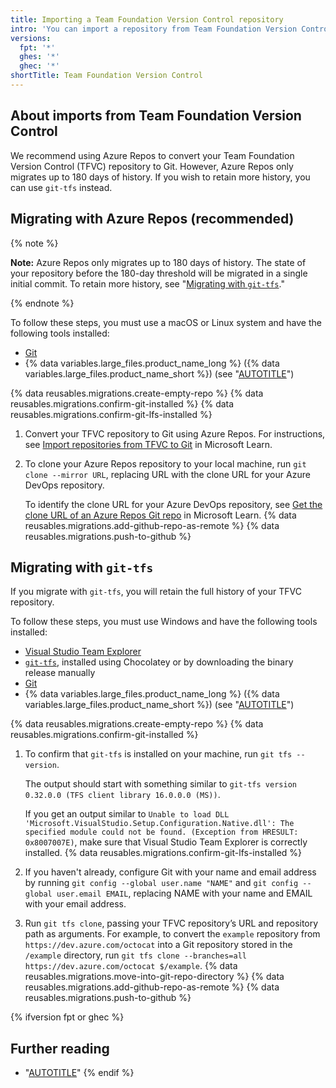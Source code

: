 ```yaml
---
title: Importing a Team Foundation Version Control repository
intro: 'You can import a repository from Team Foundation Version Control (TFVC) by converting the repository to Git, then pushing the Git repository to {% data variables.product.product_name %}.'
versions:
  fpt: '*'
  ghes: '*'
  ghec: '*'
shortTitle: Team Foundation Version Control
---
```


## About imports from Team Foundation Version Control

We recommend using Azure Repos to convert your Team Foundation Version Control (TFVC) repository to Git. However, Azure Repos only migrates up to 180 days of history. If you wish to retain more history, you can use `git-tfs` instead.

## Migrating with Azure Repos (recommended)

{% note %}

**Note:** Azure Repos only migrates up to 180 days of history. The state of your repository before the 180-day threshold will be migrated in a single initial commit. To retain more history, see "[Migrating with `git-tfs`](#migrating-with-git-tfs)."

{% endnote %}

To follow these steps, you must use a macOS or Linux system and have the following tools installed:

- [Git](https://git-scm.com/downloads)
- {% data variables.large_files.product_name_long %} ({% data variables.large_files.product_name_short %}) (see "[AUTOTITLE](/repositories/working-with-files/managing-large-files/installing-git-large-file-storage)")

{% data reusables.migrations.create-empty-repo %}
{% data reusables.migrations.confirm-git-installed %}
{% data reusables.migrations.confirm-git-lfs-installed %}
1. Convert your TFVC repository to Git using Azure Repos. For instructions, see [Import repositories from TFVC to Git](https://learn.microsoft.com/en-us/azure/devops/repos/git/import-from-tfvc?view=azure-devops) in Microsoft Learn.
1. To clone your Azure Repos repository to your local machine, run `git clone --mirror URL`, replacing URL with the clone URL for your Azure DevOps repository.

   To identify the clone URL for your Azure DevOps repository, see [Get the clone URL of an Azure Repos Git repo](https://learn.microsoft.com/en-us/azure/devops/repos/git/clone?view=azure-devops&tabs=visual-studio-2022#get-the-clone-url-of-an-azure-repos-git-repo) in Microsoft Learn.
{% data reusables.migrations.add-github-repo-as-remote %}
{% data reusables.migrations.push-to-github %}

## Migrating with `git-tfs`

If you migrate with `git-tfs`, you will retain the full history of your TFVC repository.

To follow these steps, you must use Windows and have the following tools installed:

- [Visual Studio Team Explorer](https://devblogs.microsoft.com/devops/reintroducing-the-team-explorer-standalone-installer/)
- [`git-tfs`](https://github.com/git-tfs/git-tfs), installed using Chocolatey or by downloading the binary release manually
- [Git](https://git-scm.com/downloads)
- {% data variables.large_files.product_name_long %} ({% data variables.large_files.product_name_short %}) (see "[AUTOTITLE](/repositories/working-with-files/managing-large-files/installing-git-large-file-storage)")

{% data reusables.migrations.create-empty-repo %}
{% data reusables.migrations.confirm-git-installed %}
1. To confirm that `git-tfs` is installed on your machine, run `git tfs --version`.

   The output should start with something similar to `git-tfs version 0.32.0.0 (TFS client library 16.0.0.0 (MS))`.

   If you get an output similar to `Unable to load DLL 'Microsoft.VisualStudio.Setup.Configuration.Native.dll': The specified module could not be found. (Exception from HRESULT: 0x8007007E)`, make sure that Visual Studio Team Explorer is correctly installed.
{% data reusables.migrations.confirm-git-lfs-installed %}
1. If you haven't already, configure Git with your name and email address by running `git config --global user.name "NAME"` and `git config --global user.email EMAIL`, replacing NAME with your name and EMAIL with your email address.
1. Run `git tfs clone`, passing your TFVC repository’s URL and repository path as arguments. For example, to convert the `example` repository from `https://dev.azure.com/octocat` into a Git repository stored in the `/example` directory, run `git tfs clone --branches=all https://dev.azure.com/octocat $/example`.
{% data reusables.migrations.move-into-git-repo-directory %}
{% data reusables.migrations.add-github-repo-as-remote %}
{% data reusables.migrations.push-to-github %}

{% ifversion fpt or ghec %}

## Further reading

- "[AUTOTITLE](/get-started/using-git/troubleshooting-the-2-gb-push-limit)"
{% endif %}
